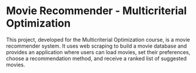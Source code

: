# Movie Recommender - Multicriterial Optimization  

This project, developed for the Multicriterial Optimization course, is a movie recommender system. It uses web scraping to build a movie database and provides an application where users can load movies, set their preferences, choose a recommendation method, and receive a ranked list of suggested movies.
